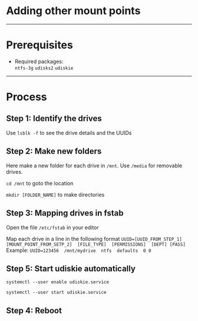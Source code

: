 # Adding other mount points

---
# Prerequisites
- Required packages:  
  `ntfs-3g`
  `udisks2`
  `udiskie`

---

# Process
## Step 1: Identify the drives
Use `lsblk -f` to see the drive details and the UUIDs

## Step 2: Make new folders
Here make a new folder for each drive in `/mnt`. Use `/media` for removable drives.

`cd /mnt` to goto the location

`mkdir [FOLDER_NAME]` to make directories

## Step 3: Mapping drives in fstab
Open the file `/etc/fstab` in your editor

Map each drive in a line in the following format
`UUID=[UUID_FROM_STEP_1]  [MOUNT_POINT_FROM_SETP_2]  [FILE_TYPE]  [PERMISSIONS]  [DEPT] [PASS]`
Example: 
`UUID=123456  /mnt/mydrive  ntfs  defaults  0 0`

## Step 5: Start udiskie automatically
`systemctl --user enable udiskie.service`

`systemctl --user start udiskie.service`

## Step 4: Reboot
